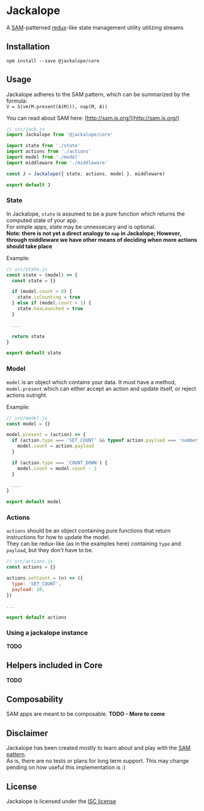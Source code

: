 # Jackalope
A [SAM](http://sam.js.org/)-patterned [redux](https://github.com/reactjs/redux)-like state management utility utilizing streams


## Installation
`npm install --save @jackalope/core`


## Usage

Jackalope adheres to the SAM pattern, which can be summarized by the formula:  
`V = S(vm(M.present(A(M))), nap(M, A))`  

You can read about SAM here: [http://sam.js.org/](http://sam.js.org/)  

```js
// src/jack.js
import Jackalope from '@jackalope/core'

import state from './state'
import actions from './actions'
import model from './model'
import middleware from './middleware'

const J = Jackalope({ state, actions, model }, middleware)

export default J
```


### State
In Jackalope, `state` is assumed to be a pure function which returns the computed state of your app.  
For simple apps, state may be unnessecary and is optional.  
**Note: there is not yet a direct analogy to `nap` in Jackalope; However, through middleware we have other means of deciding when more actions should take place**  

Example:
```js
// src/state.js
const state = (model) => {
  const state = {}

  if (model.count > 0) {
    state.isCounting = true
  } else if (model.count < 1) {
    state.hasLaunched = true
  }

  ...

  return state
}

export default state
```


### Model
`model` is an object which contains your data. It must have a method, `model.present` which can either accept an action and update itself, or reject actions outright.  

Example:
```js
// src/model.js
const model = {}

model.present = (action) => {
  if (action.type === 'SET_COUNT' && typeof action.payload === 'number') {
    model.count = action.payload
  }

  if (action.type === 'COUNT_DOWN') {
    model.count = model.count - 1
  }

  ...
}

export default model
```


### Actions
`actions` should be an object containing pure functions that return instructions for how to update the model.  
They can be redux-like (as in the examples here) containing `type` and `payload`, but they don't have to be.  

```js
// src/actions.js
const actions = {}

actions.setCount = (n) => ({
  type: 'SET_COUNT',
  payload: 10,
})

...

export default actions
```

### Using a jackalope instance
**TODO**


## Helpers included in Core
**TODO**


## Composability
SAM apps are meant to be composable. **TODO - More to come**


## Disclaimer
Jackalope has been created mostly to learn about and play with the [SAM pattern](http://sam.js.org/).  
As is, there are no tests or plans for long term support. This may change pending on how useful this implementation is :)


## License
Jackalope is licensed under the [ISC license](https://opensource.org/licenses/ISC)
